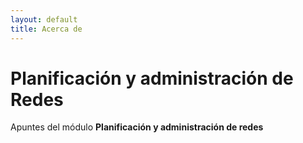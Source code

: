 ```yaml
---
layout: default
title: Acerca de
---
```

# Planificación y administración de Redes

Apuntes del módulo **Planificación y administración de redes** 
